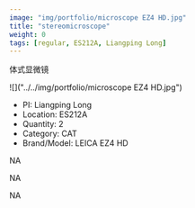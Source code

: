 ```yaml
---
image: "img/portfolio/microscope EZ4 HD.jpg"
title: "stereomicroscope"
weight: 0
tags: [regular, ES212A, Liangping Long]
---
```


体式显微镜

<!--more-->

![]("../../img/portfolio/microscope EZ4 HD.jpg")

- PI: Liangping Long
- Location: ES212A
- Quantity: 2
- Category: CAT
- Brand/Model: LEICA EZ4 HD

NA

NA

NA
